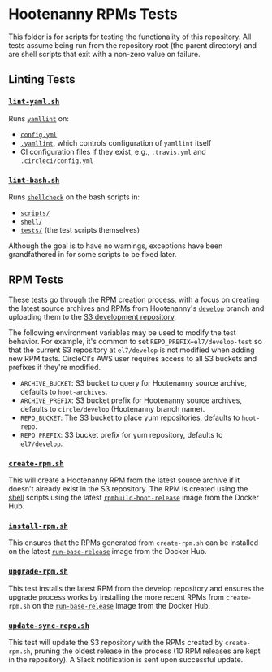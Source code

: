 # Hootenanny RPMs Tests

This folder is for scripts for testing the functionality of this repository.
All tests assume being run from the repository root (the parent directory)
and are shell scripts that exit with a non-zero value on failure.

## Linting Tests

### [`lint-yaml.sh`](../tests/lint-yaml.sh)

Runs [`yamllint`](https://yamllint.readthedocs.io/en/stable/) on:

* [`config.yml`](../config.yml)
* [`.yamllint`](../.yamllint), which controls configuration of `yamllint` itself
* CI configuration files if they exist, e.g., `.travis.yml` and `.circleci/config.yml`

### [`lint-bash.sh`](../tests/lint-bash.sh)

Runs [`shellcheck`](https://github.com/koalaman/shellcheck) on the bash scripts in:

* [`scripts/`](../scripts)
* [`shell/`](../shell)
* [`tests/`](../tests) (the test scripts themselves)

Although the goal is to have no warnings, exceptions have been grandfathered
in for some scripts to be fixed later.

## RPM Tests

These tests go through the RPM creation process, with a focus on creating
the latest source archives and RPMs from Hootenanny's
[`develop`](https://github.com/ngageoint/hootenanny/tree/develop) branch
and uploading them to the [S3 development repository](./install.md#development).

The following environment variables may be used to modify the test
behavior.  For example, it's common to set `REPO_PREFIX=el7/develop-test`
so that the current S3 repository at `el7/develop` is not modified
when adding new RPM tests.  CircleCI's AWS user requires access to
all S3 buckets and prefixes if they're modified.

* `ARCHIVE_BUCKET`: S3 bucket to query for Hootenanny source archive,
  defaults to `hoot-archives`.
* `ARCHIVE_PREFIX`: S3 bucket prefix for Hootenanny source archives,
  defaults to `circle/develop` (Hootenanny branch name).
* `REPO_BUCKET`: The S3 bucket to place yum repositories, defaults
  to `hoot-repo`.
* `REPO_PREFIX`: S3 bucket prefix for yum repository, defaults to
  `el7/develop`.

### [`create-rpm.sh`](../tests/create-rpm.sh)

This will create a Hootenanny RPM from the latest source archive if
it doesn't already exist in the S3 repository.  The RPM is created
using the [shell](./shell.md) scripts using the latest
[`rpmbuild-hoot-release`](https://hub.docker.com/r/hootenanny/rpmbuild-hoot-release/)
image from the Docker Hub.

### [`install-rpm.sh`](../tests/install-rpm.sh)

This ensures that the RPMs generated from `create-rpm.sh` can be
installed on the latest
[`run-base-release`](https://hub.docker.com/r/hootenanny/run-base-release/)
image from the Docker Hub.

### [`upgrade-rpm.sh`](../tests/upgrade-rpm.sh)

This test installs the latest RPM from the develop repository
and ensures the upgrade process works by installing the more
recent RPMs from `create-rpm.sh` on the
[`run-base-release`](https://hub.docker.com/r/hootenanny/run-base-release/)
image from the Docker Hub.

### [`update-sync-repo.sh`](../tests/update-sync-repo.sh)

This test will update the S3 repository with the RPMs created
by `create-rpm.sh`, pruning the oldest release in the process
(10 RPM releases are kept in the repository). A Slack notification
is sent upon successful update.
